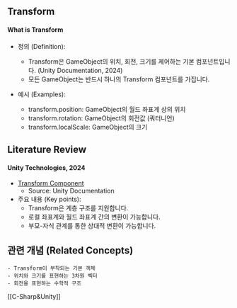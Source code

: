 
## Transform

#### What is Transform

- 정의 (Definition):
	- Transform은 GameObject의 위치, 회전, 크기를 제어하는 기본 컴포넌트입니다. (Unity Documentation, 2024)
	- 모든 GameObject는 반드시 하나의 Transform 컴포넌트를 가집니다.

- 예시 (Examples):
	- transform.position: GameObject의 월드 좌표계 상의 위치
	- transform.rotation: GameObject의 회전값 (쿼터니언)
	- transform.localScale: GameObject의 크기

## Literature Review

#### Unity Technologies, 2024
- [Transform Component](https://docs.unity3d.com/ScriptReference/Transform.html)
	- Source: Unity Documentation
- 주요 내용 (Key points):
	- Transform은 계층 구조를 지원합니다.
	- 로컬 좌표계와 월드 좌표계 간의 변환이 가능합니다.
	- 부모-자식 관계를 통한 상대적 변환이 가능합니다.

## 관련 개념 (Related Concepts)
	- Transform이 부착되는 기본 객체
	- 위치와 크기를 표현하는 3차원 벡터
	- 회전을 표현하는 수학적 구조 

[[C-Sharp&Unity]]